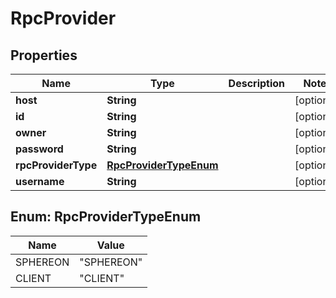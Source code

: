 
# RpcProvider

## Properties
Name | Type | Description | Notes
------------ | ------------- | ------------- | -------------
**host** | **String** |  |  [optional]
**id** | **String** |  |  [optional]
**owner** | **String** |  |  [optional]
**password** | **String** |  |  [optional]
**rpcProviderType** | [**RpcProviderTypeEnum**](#RpcProviderTypeEnum) |  |  [optional]
**username** | **String** |  |  [optional]


<a name="RpcProviderTypeEnum"></a>
## Enum: RpcProviderTypeEnum
Name | Value
---- | -----
SPHEREON | &quot;SPHEREON&quot;
CLIENT | &quot;CLIENT&quot;



